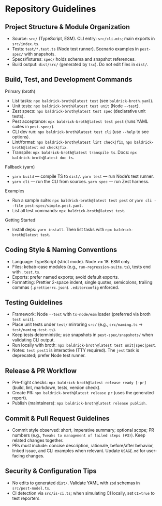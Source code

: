 # Repository Guidelines

## Project Structure & Module Organization

-   Source: `src/` (TypeScript, ESM). CLI entry: `src/cli.mts`; main
    exports in `src/index.ts`.
-   Tests: `test/*.test.ts` (Node test runner). Scenario examples in
    `pest-spec/` with snapshots.
-   Specs/fixtures: `spec/` holds schema and snapshot references.
-   Build output: `dist/src/` (generated by `tsc`). Do not edit files in
    `dist/`.

## Build, Test, and Development Commands

Primary (broth)

-   List tasks: `npx baldrick-broth@latest test` (see
    `baldrick-broth.yaml`).
-   Unit tests: `npx baldrick-broth@latest test unit` (Node `--test`).
-   Zest specs: `npx baldrick-broth@latest test spec` (declarative unit
    tests).
-   Pest acceptance: `npx baldrick-broth@latest test pest` (runs YAML
    suites in `pest-spec/`).
-   CLI dev run: `npx baldrick-broth@latest test cli` (use `--help` to see
    options).
-   Lint/format: `npx baldrick-broth@latest lint check|fix`, `npx
    baldrick-broth@latest md check|fix`.
-   Transpile: `npx baldrick-broth@latest transpile ts`. Docs: `npx
    baldrick-broth@latest doc ts`.

Fallback (yarn)

-   `yarn build` — compile TS to `dist/`. `yarn test` — run Node’s test
    runner.
-   `yarn cli` — run the CLI from sources. `yarn spec` — run Zest harness.

Examples

-   Run a sample suite: `npx baldrick-broth@latest test pest` or `yarn cli --file pest-spec/simple.pest.yaml`.
-   List all test commands: `npx baldrick-broth@latest test`.

Getting Started

-   Install deps: `yarn install`. Then list tasks with `npx
    baldrick-broth@latest test`.

## Coding Style & Naming Conventions

-   Language: TypeScript (strict mode). Node >= 18. ESM only.
-   Files: kebab-case modules (e.g., `run-regression-suite.ts`), tests end
    with `.test.ts`.
-   Exports: prefer named exports; avoid default exports.
-   Formatting: Prettier 2-space indent, single quotes, semicolons,
    trailing commas (`.prettierrc.json`). `.editorconfig` enforced.

## Testing Guidelines

-   Framework: Node `--test` with `ts-node/esm` loader (preferred via broth
    `test unit`).
-   Place unit tests under `test/` mirroring `src/` (e.g., `src/naming.ts`
    → `test/naming.test.ts`).
-   Keep tests deterministic; use snapshots in `pest-spec/snapshots/` when
    validating CLI output.
-   Run locally with broth: `npx baldrick-broth@latest test
    unit|spec|pest`.
-   Notes: `test pest1` is interactive (TTY required). The `jest` task is
    deprecated; prefer Node test runner.

## Release & PR Workflow

-   Pre-flight checks: `npx baldrick-broth@latest release ready [-pr]`
    (build, lint, markdown, tests, version check).
-   Create PR: `npx baldrick-broth@latest release pr` (uses the generated
    report).
-   Publish (maintainers): `npx baldrick-broth@latest release publish`.

## Commit & Pull Request Guidelines

-   Commit style observed: short, imperative summary; optional scope; PR
    numbers (e.g., `Tweaks to management of failed steps (#3)`). Keep
    related changes together.
-   PRs must include: concise description, rationale, before/after
    behavior, linked issue, and CLI examples when relevant. Update
    `USAGE.md` for user-facing changes.

## Security & Configuration Tips

-   No edits to generated `dist/`. Validate YAML with `zod` schemas in
    `src/pest-model.ts`.
-   CI detection via `src/is-ci.ts`; when simulating CI locally, set
    `CI=true` to test reporters.
